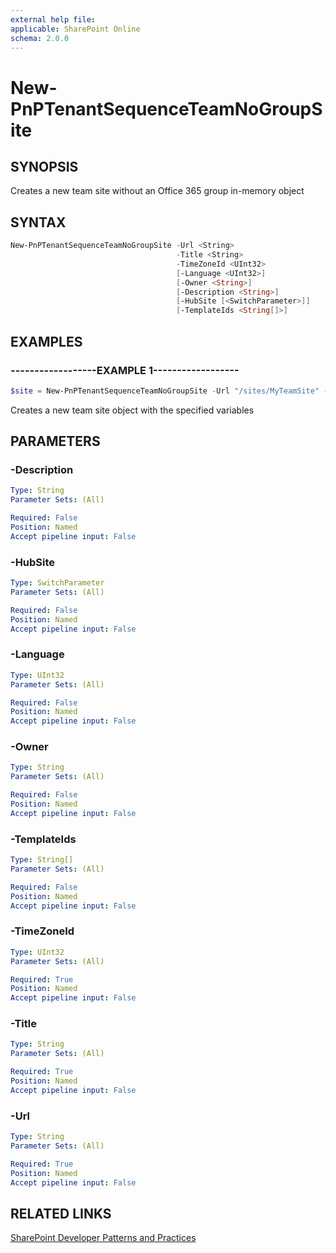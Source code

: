 ```yaml
---
external help file:
applicable: SharePoint Online
schema: 2.0.0
---
```

# New-PnPTenantSequenceTeamNoGroupSite

## SYNOPSIS
Creates a new team site without an Office 365 group in-memory object

## SYNTAX 

```powershell
New-PnPTenantSequenceTeamNoGroupSite -Url <String>
                                     -Title <String>
                                     -TimeZoneId <UInt32>
                                     [-Language <UInt32>]
                                     [-Owner <String>]
                                     [-Description <String>]
                                     [-HubSite [<SwitchParameter>]]
                                     [-TemplateIds <String[]>]
```

## EXAMPLES

### ------------------EXAMPLE 1------------------
```powershell
$site = New-PnPTenantSequenceTeamNoGroupSite -Url "/sites/MyTeamSite" -Title "My Team Site"
```

Creates a new team site object with the specified variables

## PARAMETERS

### -Description


```yaml
Type: String
Parameter Sets: (All)

Required: False
Position: Named
Accept pipeline input: False
```

### -HubSite


```yaml
Type: SwitchParameter
Parameter Sets: (All)

Required: False
Position: Named
Accept pipeline input: False
```

### -Language


```yaml
Type: UInt32
Parameter Sets: (All)

Required: False
Position: Named
Accept pipeline input: False
```

### -Owner


```yaml
Type: String
Parameter Sets: (All)

Required: False
Position: Named
Accept pipeline input: False
```

### -TemplateIds


```yaml
Type: String[]
Parameter Sets: (All)

Required: False
Position: Named
Accept pipeline input: False
```

### -TimeZoneId


```yaml
Type: UInt32
Parameter Sets: (All)

Required: True
Position: Named
Accept pipeline input: False
```

### -Title


```yaml
Type: String
Parameter Sets: (All)

Required: True
Position: Named
Accept pipeline input: False
```

### -Url


```yaml
Type: String
Parameter Sets: (All)

Required: True
Position: Named
Accept pipeline input: False
```

## RELATED LINKS

[SharePoint Developer Patterns and Practices](https://aka.ms/sppnp)